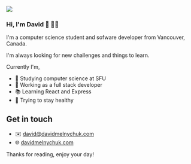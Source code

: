 ![](https://sdk.bitmoji.com/render/panel/855d6668-484e-4a3c-be5e-66fe364a99bf-22358d09-f0b0-4f4b-9bb1-3cf98422518d-v1.png?transparent=1&palette=1)

### Hi, I'm David :wave: :man_technologist:
I'm a computer science student and sofware developer from Vancouver, Canada.

I'm always looking for new challenges and things to learn.

Currently I'm,
- :school_satchel: Studying computer science at SFU
- :briefcase: Working as a full stack developer
- :books: Learning React and Express
- :runner: Trying to stay healthy 

## Get in touch
- :envelope: david@davidmelnychuk.com
- :globe_with_meridians: [davidmelnychuk.com](https://davidmelnychuk.com/)

Thanks for reading, enjoy your day!
